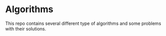 # Algorithms

This repo contains several different type of algorithms and some problems with their solutions.
